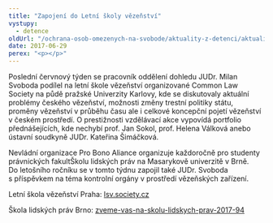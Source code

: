 ```yaml
---
title: "Zapojení do Letní školy vězeňství"
vystupy:
  - detence
oldUrl: "/ochrana-osob-omezenych-na-svobode/aktuality-z-detenci/aktuality-z-detenci-2017/zapojeni-do-letni-skoly-vezenstvi/"
date: 2017-06-29
perex: "<p></p>"
---
```


<!-- imported from the old website -->

<p>Poslední červnový týden se pracovník oddělení dohledu JUDr. Milan Svoboda podílel na letní škole vězeňství organizované Common Law Society na půdě pražské Univerzity Karlovy, kde se diskutovaly aktuální problémy českého vězeňství, možnosti změny trestní politiky státu, proměny vězeňství v průběhu času ale i celkové koncepční pojetí vězeňství v českém prostředí. O prestižnosti vzdělávací akce vypovídá portfolio přednášejících, kde nechybí prof. Jan Sokol, prof. Helena Válková anebo ústavní soudkyně JUDr. Kateřina Šimáčková.</p> <p>Nevládní organizace Pro Bono Aliance organizuje každoročně pro studenty právnických fakultŠkolu lidských práv na Masarykově univerzitě v Brně. Do letošního ročníku se v tomto týdnu zapojil také JUDr. Svoboda s příspěvkem na téma kontrolní orgány v prostředí vězeňských zařízení.</p> <p>Letní škola vězeňství Praha: <a href="http://lsv.society.cz/" style="font-size: 12.8px;"><a href="http://lsv.society.cz/" target="_blank">lsv.society.cz</a></a></p> <p>Škola lidských práv Brno: <a href="http://www.probonoaliance.cz/cz/aktuality/zveme-vas-na-skolu-lidskych-prav-2017-94" style="font-size: 12.8px;"><a href="http://www.probonoaliance.cz/cz/aktuality/zveme-vas-na-skolu-lidskych-prav-2017-94" target="_blank">zveme-vas-na-skolu-lidskych-prav-2017-94</a></a></p>
